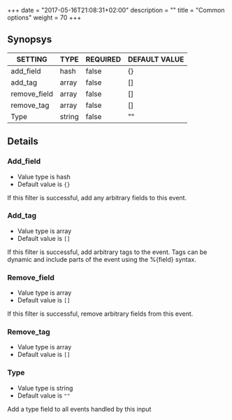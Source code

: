 +++
date = "2017-05-16T21:08:31+02:00"
description = ""
title = "Common options"
weight = 70
+++

## Synopsys

|       SETTING       | TYPE  | REQUIRED | DEFAULT VALUE |
|---------------------|-------|----------|---------------|
| add_field           | hash  | false    | {}            |
| add_tag             | array | false    | []            |
| remove_field        | array | false    | []            |
| remove_tag          | array | false    | []            |
| Type              | string | false    | ""            |


## Details

### Add_field
* Value type is hash
* Default value is `{}`

If this filter is successful, add any arbitrary fields to this event.

### Add_tag
* Value type is array
* Default value is `[]`

If this filter is successful, add arbitrary tags to the event. Tags can be dynamic
and include parts of the event using the %{field} syntax.


### Remove_field
* Value type is array
* Default value is `[]`

If this filter is successful, remove arbitrary fields from this event.

### Remove_tag
* Value type is array
* Default value is `[]`



### Type
* Value type is string
* Default value is `""`

Add a type field to all events handled by this input




